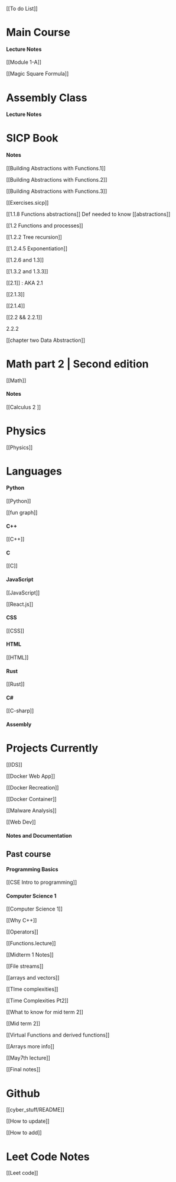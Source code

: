 [[To do List]]

# Main Course 

#### Lecture Notes 

[[Module 1-A]] 

[[Magic Square Formula]]
# Assembly Class

#### Lecture Notes 



# SICP Book

#### Notes 

[[Building Abstractions with Functions.1]]

[[Building Abstractions with Functions.2]]

[[Building Abstractions with Functions.3]]

[[Exercises.sicp]]

[[1.1.8 Functions abstractions]]  Def needed to know [[abstractions]] 


[[1.2 Functions and processes]] 

[[1.2.2 Tree recursion]] 

[[1.2.4.5 Exponentiation]] 


[[1.2.6 and 1.3]]

[[1.3.2 and 1.3.3]] 

[[2.1]] : AKA 2.1 


[[2.1.3]]


[[2.1.4]]

[[2.2 && 2.2.1]]

2.2.2 

[[chapter two Data Abstraction]]

# Math part 2 | Second edition 

[[Math]]
#### Notes 

[[Calculus 2 ]]


# Physics 

[[Physics]]

# Languages 


#### Python 
[[Python]]

[[fun graph]] 

#### C++ 
[[C++]]


#### C 
[[C]]

#### JavaScript
[[JavaScript]] 

[[React.js]]



#### CSS
[[CSS]]

#### HTML
[[HTML]]


#### Rust
[[Rust]]

#### C# 

[[C-sharp]]
#### Assembly 


# Projects Currently 

[[IDS]]

[[Docker Web App]]

[[Docker Recreation]]

[[Docker Container]]

[[Malware Analysis]]

[[Web Dev]]
#### Notes and Documentation 



## Past course 

#### Programming Basics
[[CSE Intro to programming]]

#### Computer Science 1

[[Computer Science 1]] 

[[Why C++]]

[[Operators]] 

[[Functions.lecture]]

[[Midterm 1  Notes]]

[[File streams]]

[[arrays and vectors]]

[[TIme complexities]] 

[[Time Complexities Pt2]]


[[What to know for mid term 2]]

[[Mid term 2]]

[[Virtual Functions and derived functions]]


[[Arrays more info]]


[[May7th lecture]]


[[Final notes]]


# Github 
[[cyber_stuff/README]]

[[How to update]]

[[How to add]]


# Leet Code Notes 

[[Leet code]]



